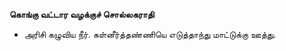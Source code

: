 **கொங்கு வட்டார வழக்குச் சொல்லகராதி**
- அரிசி கழுவிய நீர். கள்னீர்த்தண்ணியெ எடுத்தாந்து மாட்டுக்கு ஊத்து.

